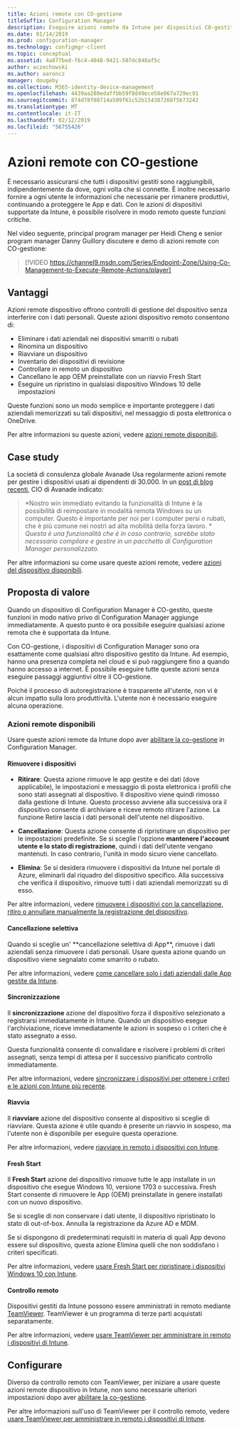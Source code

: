 ```yaml
---
title: Azioni remote con CO-gestione
titleSuffix: Configuration Manager
description: Eseguire azioni remote da Intune per dispositivi CO-gestiti
ms.date: 01/14/2019
ms.prod: configuration-manager
ms.technology: configmgr-client
ms.topic: conceptual
ms.assetid: 4a877bed-f6c4-4048-9421-507dc848af5c
author: aczechowski
ms.author: aaroncz
manager: dougeby
ms.collection: M365-identity-device-management
ms.openlocfilehash: 4439aa280edaffbb59f8d49ece58e067a729ec91
ms.sourcegitcommit: 874d78f08714a509f61c52b154387268f5b73242
ms.translationtype: MT
ms.contentlocale: it-IT
ms.lasthandoff: 02/12/2019
ms.locfileid: "56755426"
---
```

# <a name="remote-actions-with-co-management"></a>Azioni remote con CO-gestione

È necessario assicurarsi che tutti i dispositivi gestiti sono raggiungibili, indipendentemente da dove, ogni volta che si connette. È inoltre necessario fornire a ogni utente le informazioni che necessarie per rimanere produttivi, continuando a proteggere le App e dati. Con le azioni di dispositivi supportate da Intune, è possibile risolvere in modo remoto queste funzioni critiche.

Nel video seguente, principal program manager per Heidi Cheng e senior program manager Danny Guillory discutere e demo di azioni remote con CO-gestione:

> [!VIDEO https://channel9.msdn.com/Series/Endpoint-Zone/Using-Co-Management-to-Execute-Remote-Actions/player]



## <a name="benefits"></a>Vantaggi

Azioni remote dispositivo offrono controlli di gestione del dispositivo senza interferire con i dati personali. Queste azioni dispositivo remoto consentono di: 
- Eliminare i dati aziendali nei dispositivi smarriti o rubati  
- Rinomina un dispositivo  
- Riavviare un dispositivo  
- Inventario dei dispositivi di revisione  
- Controllare in remoto un dispositivo  
- Cancellano le app OEM preinstallate con un riavvio Fresh Start  
- Eseguire un ripristino in qualsiasi dispositivo Windows 10 delle impostazioni  

Queste funzioni sono un modo semplice e importante proteggere i dati aziendali memorizzati su tali dispositivi, nel messaggio di posta elettronica o OneDrive.

Per altre informazioni su queste azioni, vedere [azioni remote disponibili](#available-remote-actions). 



## <a name="case-studies"></a>Case study

La società di consulenza globale Avanade Usa regolarmente azioni remote per gestire i dispositivi usati ai dipendenti di 30.000. In un [post di blog recenti](https://www.microsoft.com/microsoft-365/blog/2018/02/07/the-future-is-on-the-other-side-of-this-bridge/), CIO di Avanade indicato:

> *Nostro win immediato evitando la funzionalità di Intune è la possibilità di reimpostare in modalità remota Windows su un computer. Questo è importante per noi per i computer persi o rubati, che è più comune nei nostri ad alta mobilità della forza lavoro. * 
>  *Questa è una funzionalità che è in caso contrario, sarebbe stato necessario compilare e gestire in un pacchetto di Configuration Manager personalizzato.*

Per altre informazioni su come usare queste azioni remote, vedere [azioni del dispositivo disponibili](https://docs.microsoft.com/intune/device-management#available-device-actions).


## <a name="value-proposition"></a>Proposta di valore

Quando un dispositivo di Configuration Manager è CO-gestito, queste funzioni in modo nativo privo di Configuration Manager aggiunge immediatamente. A questo punto è ora possibile eseguire qualsiasi azione remota che è supportata da Intune. 

Con CO-gestione, i dispositivi di Configuration Manager sono ora esattamente come qualsiasi altro dispositivo gestito da Intune. Ad esempio, hanno una presenza completa nel cloud e si può raggiungere fino a quando hanno accesso a internet. È possibile eseguire tutte queste azioni senza eseguire passaggi aggiuntivi oltre il CO-gestione.

Poiché il processo di autoregistrazione è trasparente all'utente, non vi è alcun impatto sulla loro produttività. L'utente non è necessario eseguire alcuna operazione.


### <a name="available-remote-actions"></a>Azioni remote disponibili

Usare queste azioni remote da Intune dopo aver [abilitare la co-gestione](/sccm/comanage/how-to-enable) in Configuration Manager.

#### <a name="remove-devices"></a>Rimuovere i dispositivi
- **Ritirare**: Questa azione rimuove le app gestite e dei dati (dove applicabile), le impostazioni e messaggio di posta elettronica i profili che sono stati assegnati al dispositivo. Il dispositivo viene quindi rimosso dalla gestione di Intune. Questo processo avviene alla successiva ora il dispositivo consente di archiviare e riceve remoto ritirare l'azione. La funzione Retire lascia i dati personali dell'utente nel dispositivo.  

- **Cancellazione**: Questa azione consente di ripristinare un dispositivo per le impostazioni predefinite. Se si sceglie l'opzione **mantenere l'account utente e lo stato di registrazione**, quindi i dati dell'utente vengano mantenuti. In caso contrario, l'unità in modo sicuro viene cancellato.  

- **Elimina**: Se si desidera rimuovere i dispositivi da Intune nel portale di Azure, eliminarli dal riquadro del dispositivo specifico. Alla successiva che verifica il dispositivo, rimuove tutti i dati aziendali memorizzati su di esso.  

Per altre informazioni, vedere [rimuovere i dispositivi con la cancellazione, ritiro o annullare manualmente la registrazione del dispositivo](https://docs.microsoft.com/intune/devices-wipe).

#### <a name="selective-wipe"></a>Cancellazione selettiva
<!--SCCMDocs issue 973--> Quando si sceglie un' **cancellazione selettiva di App**, rimuove i dati aziendali senza rimuovere i dati personali. Usare questa azione quando un dispositivo viene segnalato come smarrito o rubato. 

Per altre informazioni, vedere [come cancellare solo i dati aziendali dalle App gestite da Intune](https://docs.microsoft.com/intune/apps-selective-wipe).

#### <a name="sync"></a>Sincronizzazione
Il **sincronizzazione** azione del dispositivo forza il dispositivo selezionato a registrarsi immediatamente in Intune. Quando un dispositivo esegue l'archiviazione, riceve immediatamente le azioni in sospeso o i criteri che è stato assegnato a esso.

Questa funzionalità consente di convalidare e risolvere i problemi di criteri assegnati, senza tempi di attesa per il successivo pianificato controllo immediatamente.

Per altre informazioni, vedere [sincronizzare i dispositivi per ottenere i criteri e le azioni con Intune più recente](https://docs.microsoft.com/intune/device-sync).

#### <a name="restart"></a>Riavvia
Il **riavviare** azione del dispositivo consente al dispositivo si sceglie di riavviare. Questa azione è utile quando è presente un riavvio in sospeso, ma l'utente non è disponibile per eseguire questa operazione.

Per altre informazioni, vedere [riavviare in remoto i dispositivi con Intune](https://docs.microsoft.com/intune/device-restart).

#### <a name="fresh-start"></a>Fresh Start
Il **Fresh Start** azione del dispositivo rimuove tutte le app installate in un dispositivo che esegue Windows 10, versione 1703 o successiva. Fresh Start consente di rimuovere le App (OEM) preinstallate in genere installati con un nuovo dispositivo.

Se si sceglie di non conservare i dati utente, il dispositivo ripristinato lo stato di out-of-box. Annulla la registrazione da Azure AD e MDM.

Se si dispongono di predeterminati requisiti in materia di quali App devono essere sul dispositivo, questa azione Elimina quelli che non soddisfano i criteri specificati.

Per altre informazioni, vedere [usare Fresh Start per ripristinare i dispositivi Windows 10 con Intune](https://docs.microsoft.com/intune/device-fresh-start). 

#### <a name="remote-control"></a>Controllo remoto
Dispositivi gestiti da Intune possono essere amministrati in remoto mediante [TeamViewer](https://www.teamviewer.com/). TeamViewer è un programma di terze parti acquistati separatamente.

Per altre informazioni, vedere [usare TeamViewer per amministrare in remoto i dispositivi di Intune](https://docs.microsoft.com/intune/device-profile-android-teamviewer). 



## <a name="configure"></a>Configurare

Diverso da controllo remoto con TeamViewer, per iniziare a usare queste azioni remote dispositivo in Intune, non sono necessarie ulteriori impostazioni dopo aver [abilitare la co-gestione](/sccm/comanage/how-to-enable).

Per altre informazioni sull'uso di TeamViewer per il controllo remoto, vedere [usare TeamViewer per amministrare in remoto i dispositivi di Intune](https://docs.microsoft.com/intune/device-profile-android-teamviewer). 

